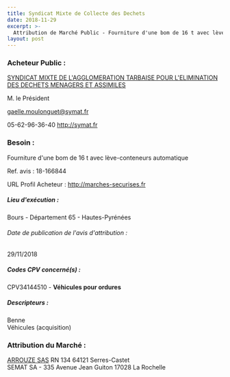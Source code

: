 ```yaml
---
title: Syndicat Mixte de Collecte des Dechets
date: 2018-11-29
excerpt: >-
  Attribution de Marché Public - Fourniture d'une bom de 16 t avec lève-conteneurs automatique
layout: post
---
```


### Acheteur Public : 
<a href="/acheteur-138/siren-256500869"> SYNDICAT MIXTE DE L'AGGLOMERATION TARBAISE POUR L'ELIMINATION DES DECHETS MENAGERS ET ASSIMILES</a><br/>

M. le Président

gaelle.moulonguet@symat.fr

05-62-96-36-40
http://symat.fr
### Besoin :

Fourniture d'une bom de 16 t avec lève-conteneurs automatique

Ref. avis : 18-166844

URL Profil Acheteur : http://marches-securises.fr

##### Lieu d'exécution :

Bours - Département 65 - Hautes-Pyrénées

###### Date de publication de l'avis d'attribution : 
29/11/2018

##### Codes CPV concerné(s) :
CPV34144510 - **Véhicules pour ordures** <br/>

##### Descripteurs :
Benne <br/>
Véhicules (acquisition) <br/>

### Attribution du Marché :
<a href="/entreprise-544/siren-306762824"> ARROUZE SAS</a>    RN 134 64121 Serres-Castet <br/>
SEMAT SA - 335 Avenue Jean Guiton 17028 La Rochelle <br/>
